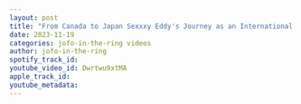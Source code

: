 ```yaml
---
layout: post
title: "From Canada to Japan Sexxxy Eddy's Journey as an International Wrestler"
date: 2023-11-19
categories: jofo-in-the-ring videos
author: jofo-in-the-ring
spotify_track_id: 
youtube_video_id: Dwrtwu9xtMA
apple_track_id: 
youtube_metadata: 
---
```

